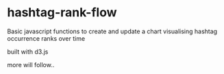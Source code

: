 # hashtag-rank-flow
Basic javascript functions to create and update a chart visualising hashtag occurrence ranks over time

built with d3.js

more will follow..
